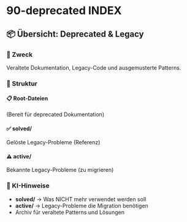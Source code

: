 # 90-deprecated INDEX

## 📦 Übersicht: Deprecated & Legacy

### 🎯 Zweck
Veraltete Dokumentation, Legacy-Code und ausgemusterte Patterns.

### 📁 Struktur

#### 📋 Root-Dateien
(Bereit für deprecated Dokumentation)

#### ✅ solved/
Gelöste Legacy-Probleme (Referenz)

#### ⚠️ active/
Bekannte Legacy-Probleme (zu migrieren)

### 🚀 KI-Hinweise
- **solved/** → Was NICHT mehr verwendet werden soll
- **active/** → Legacy-Probleme die Migration benötigen
- Archiv für veraltete Patterns und Lösungen